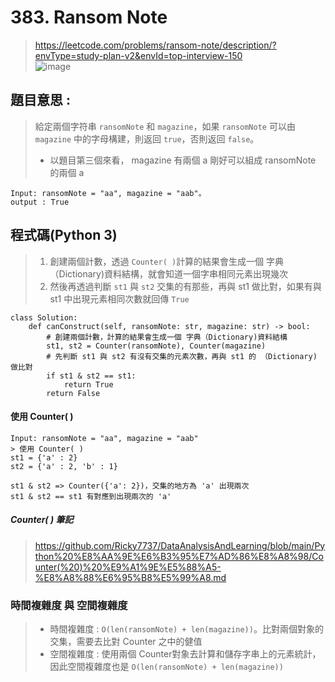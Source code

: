 # 383. Ransom Note
> https://leetcode.com/problems/ransom-note/description/?envType=study-plan-v2&envId=top-interview-150    
> ![image](https://github.com/Ricky7737/DataAnalysisAndLearning/assets/58324475/de7f107b-46f6-4389-9eab-e9be1fb2244f)

## 題目意思 : 
> 給定兩個字符串 ```ransomNote``` 和 ```magazine```，如果 ```ransomNote``` 可以由 ```magazine``` 中的字母構建，則返回 ```true```，否則返回 ```false```。
> * 以題目第三個來看， magazine 有兩個 a 剛好可以組成 ransomNote 的兩個 a 
```
Input: ransomNote = "aa", magazine = "aab"。
output : True
```

## 程式碼(Python 3)
> 1. 創建兩個計數，透過 ```Counter( )```計算的結果會生成一個 字典（Dictionary)資料結構，就會知道一個字串相同元素出現幾次
> 2. 然後再透過判斷 ``` st1 ``` 與 ``` st2 ``` 交集的有那些，再與 st1 做比對，如果有與 st1 中出現元素相同次數就回傳 ```True```
```
class Solution:
    def canConstruct(self, ransomNote: str, magazine: str) -> bool:
        # 創建兩個計數，計算的結果會生成一個 字典（Dictionary)資料結構
        st1, st2 = Counter(ransomNote), Counter(magazine)
        # 先判斷 st1 與 st2 有沒有交集的元素次數，再與 st1 的 （Dictionary) 做比對
        if st1 & st2 == st1:
            return True
        return False
```
#### 使用 Counter( )
```
Input: ransomNote = "aa", magazine = "aab"
> 使用 Counter( )
st1 = {'a' : 2}
st2 = {'a' : 2, 'b' : 1}

st1 & st2 => Counter({'a': 2})，交集的地方為 'a' 出現兩次
st1 & st2 == st1 有對應到出現兩次的 'a'
```
##### Counter( ) 筆記
> https://github.com/Ricky7737/DataAnalysisAndLearning/blob/main/Python%20%E8%AA%9E%E6%B3%95%E7%AD%86%E8%A8%98/Counter(%20)%20%E9%A1%9E%E5%88%A5-%E8%A8%88%E6%95%B8%E5%99%A8.md

### 時間複雜度 與 空間複雜度
> * 時間複雜度 : ```O(len(ransomNote) + len(magazine))```。比對兩個對象的交集，需要去比對 Counter 之中的健值    
> * 空間複雜度 : 使用兩個 Counter對象去計算和儲存字串上的元素統計，因此空間複雜度也是 ```O(len(ransomNote) + len(magazine))```






